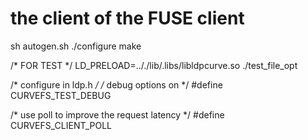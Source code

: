 # the client of the FUSE client
sh autogen.sh
./configure
make

/* FOR TEST */
LD_PRELOAD=.././lib/.libs/libldpcurve.so  ./test_file_opt

/* configure in ldp.h */
/* debug options on */
#define CURVEFS_TEST_DEBUG

/* use poll to improve the request latency */
#define CURVEFS_CLIENT_POLL
